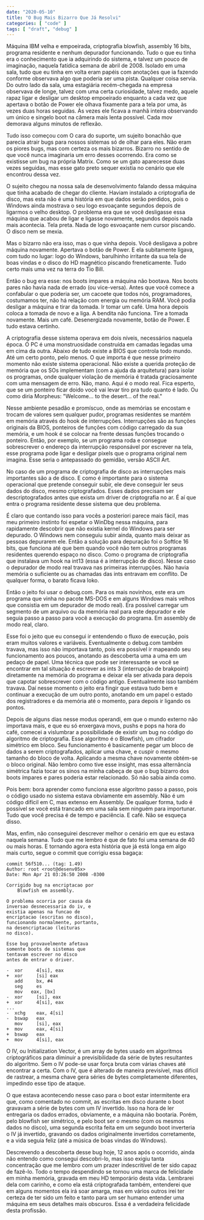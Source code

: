 ```yaml
---
date: "2020-05-10"
title: "O Bug Mais Bizarro Que Já Resolvi"
categories: [ "code" ]
tags: [ "draft", "debug" ]
---
```

Máquina IBM velha e empoeirada, criptografia blowfish, assembly 16 bits, programa residente e nenhum depurador funcionando. Tudo o que eu tinha era o conhecimento que ia adquirindo do sistema, e talvez um pouco de imaginação, naquela fatídica semana de abril de 2008. Isolado em uma sala, tudo que eu tinha em volta eram papéis com anotações que ia fazendo conforme observava algo que poderia ser uma pista. Qualquer coisa servia. Do outro lado da sala, uma estagiária recém-chegada na empresa observava de longe, talvez com uma certa curiosidade, talvez medo, aquele rapaz ligar e desligar um desktop empoeirado enquanto a cada vez que apertava o botão de Power ele olhava fixamente para a tela por uma, às vezes duas horas seguidas. Às vezes ele ficava a manhã inteira observando um único e singelo boot na câmera mais lenta possível. Cada mov demorava alguns minutos de reflexão.

Tudo isso começou com O cara do suporte, um sujeito bonachão que parecia atrair bugs para nossos sistemas só de olhar para eles. Não eram os piores bugs, mas com certeza os mais bizarros. Bizarro no sentido de que você nunca imaginaria um erro desses ocorrendo. Era como se existisse um bug na própria Matrix. Como se um gato aparecesse duas vezes seguidas, mas esse gato preto sequer existia no cenário que ele encontrou dessa vez.

O sujeito chegou na nossa sala de desenvolvimento falando dessa máquina que tinha acabado de chegar do cliente. Haviam instalado a criptografia de disco, mas esta não é uma história em que dados serão perdidos, pois o Windows ainda mostrava o seu logo esvoaçante segundos depois de ligarmos o velho desktop. O problema era que se você desligasse essa máquina que acabou de ligar e ligasse novamente, segundos depois nada mais acontecia. Tela preta. Nada de logo esvoaçante nem cursor piscando. O disco nem se mexia.

Mas o bizarro não era isso, mas o que vinha depois. Você desligava a pobre máquina novamente. Apertava o botão de Power. E ela subitamente ligava, com tudo no lugar: logo do Windows, barulhinho irritante da sua tela de boas vindas e o disco do HD magnético piscando freneticamente. Tudo certo mais uma vez na terra do Tio Bill.

Então o bug era esse: nos boots ímpares a máquina não bootava. Nos boots pares não havia nada de errado (ou vice-versa). Antes que você comece a confabular o que poderia ser, um cacoete que todos nós, programadores, costumamos ter, não há relação com energia ou memória RAM. Você podia desligar a máquina e tirar da tomada. Ir tomar um café. Uma hora depois coloca a tomada de novo e a liga. A bendita não funciona. Tire a tomada novamente. Mais um café. Desenergizada novamente, botão de Power. E tudo estava certinho.

A criptografia desse sistema operava em dois níveis, necessários naquela época. O PC é uma monstruosidade construída em camadas legadas uma em cima da outra. Abaixo de tudo existe a BIOS que controla todo mundo. Até um certo ponto, pelo menos. O que importa é que nesse primeiro momento não existe sistema operacional. Não existe a querida proteção de memória que os SOs implementam (com a ajuda da arquitetura) para isolar os programas, onde qualquer violação de memória é tratada graciosamente com uma mensagem de erro. Não, mano. Aqui é o modo real. Fica esperto, que se um ponteiro ficar doido você vai levar tiro pra tudo quanto é lado. Ou como diria Morpheus: "Welcome... to the desert... of the real."

Nesse ambiente pesadão e promíscuo, onde as memórias se encostam e trocam de valores sem qualquer pudor, programas residentes se mantém em memória através do hook de interrupções. Interrupções são as funções originais da BIOS, ponteiros de funções com código carregado da sua memória, e um hook é se colocar na frente dessas funções trocando o ponteiro. Então, por exemplo, se um programa roda e consegue sobrescrever o endereço da interrupção responsável por escrever na tela, esse programa pode ligar e desligar pixels que o programa original nem imagina. Esse seria o antepassado do gemidão, versão ASCII Art.

No caso de um programa de criptografia de disco as interrupções mais importantes são a de disco. E como é importante para o sistema operacional que pretende conseguir subir, ele deve conseguir ler seus dados do disco, mesmo criptografados. Esses dados precisam ser descriptografados antes que exista um driver de criptografia no ar. É aí que entra o programa residente desse sistema que deu problema.

É claro que contando isso para vocês a posteriori parece mais fácil, mas meu primeiro instinto foi espetar o WinDbg nessa máquina, para rapidamente descobrir que não existia kernel do Windows para ser depurado. O Windows nem conseguiu subir ainda, quanto mais deixar as pessoas depurarem ele. Então a solução para depuração foi o SoftIce 16 bits, que funciona até que bem quando você não tem outros programas residentes querendo espaço no disco. Como o programa de criptografia que instalava um hook na int13 (essa é a interrupção de disco). Nesse caso o depurador de modo real travava nas primeiras interrupções. Não havia memória o suficiente ou as chamadas das ints entravam em conflito. De qualquer forma, o barato ficava loko.

Então o jeito foi usar o debug.com. Para os mais novinhos, este era um programa que vinha no pacote MS-DOS e em alguns Windows mais velhos que consistia em um depurador de modo real). Era possível carregar um segmento de um arquivo ou da memória real para este depurador e ele seguia passo a passo para você a execução do programa. Em assembly de modo real, claro.

Esse foi o jeito que eu consegui ir entendendo o fluxo de execução, pois eram muitos valores e variáveis. Eventualmente o debug.com também travava, mas isso não importava tanto, pois era possível ir mapeando seu funcionamento aos poucos, anotando as descoberta uma a uma em um pedaço de papel. Uma técnica que pode ser interessante se você se encontrar em tal situação é escrever as ints 3 (interrupção de brakpoint) diretamente na memória do programa e deixar ela ser ativada para depois que capotar sobrescrever com o código antigo. Eventualmente isso também travava. Daí nesse momento o jeito era fingir que estava tudo bem e continuar a execução de um outro ponto, anotando em um papel o estado dos registradores e da memória até o momento, para depois ir ligando os pontos.

Depois de alguns dias nesse modus operandi, em que o mundo externo não importava mais, e que eu só enxergava movs, pushs e pops na hora do café, comecei a vislumbrar a possibilidade de existir um bug no código do algoritmo de criptografia. Esse algoritmo é o Blowfish), um cifrador simétrico em bloco. Seu funcionamento é basicamente pegar um bloco de dados a serem criptografados, aplicar uma chave, e cuspir o mesmo tamanho do bloco de volta. Aplicando a mesma chave novamente obtém-se o bloco original. Não lembro como tive esse insight, mas essa alternância simétrica fazia tocar os sinos na minha cabeça de que o bug bizarro dos boots ímpares e pares poderia estar relacionado. Só não sabia ainda como.

Pois bem: bora aprender como funciona esse algoritmo passo a passo, pois o código usado no sistema estava obviamente em assembly. Não é um código difícil em C, mas extenso em Assembly. De qualquer forma, tudo é possível se você está trancado em uma sala sem ninguém para importunar. Tudo que você precisa é de tempo e paciência. E café. Não se esqueça disso.

Mas, enfim, não conseguirei descrever melhor o cenário em que eu estava naquela semana. Tudo que me lembro é que de fato foi uma semana de 40 ou mais horas. E tornando agora esta história que já está longa em algo mais curto, segue o commit que corrigiu essa bagaça:


    commit 56f510... (tag: 1.49)
    Author: root <root@desenv05x>
    Date: Mon Apr 21 03:26:50 2008 -0300
    
    Corrigido bug na encriptacao por 
        Blowfish em assembly.
    
    O problema ocorria por causa da 
    inversao desnecessaria do iv, e 
    existia apenas na funcao de 
    encriptacao (escritas no disco), 
    funcionando normalmente, portanto, 
    na desencriptacao (leituras 
    no disco).
    
    Esse bug provavelmente afetava 
    somente boots de sistemas que 
    tentavam escrever no disco 
    antes de entrar o driver.
    
    -  xor     4[si], eax
    +  xor     [si] eax
       add     bx, #4
       seg     es
       mov   eax, [bx]
    -  xor     [si], eax
    +  xor     4[si], eax
    ...
    -  xchg    eax, 4[si]
    -  bswap   eax
       mov     [si], eax
    +  mov     eax, 4[si]
    +  bswap   eax
    +  mov     4[si], eax


O IV, ou Initialization Vector, é um array de bytes usado em algoritmos criptográficos para diminuir a previsibilidade da série de bytes resultantes do algoritmo. Sem o IV pode-se usar força bruta com várias chaves até encontrar a certa. Com o IV, que é alterado de maneira previsível, mas difícil de rastrear, a mesma chave gera séries de bytes completamente diferentes, impedindo esse tipo de ataque.

O que estava acontecendo nesse caso para o boot estar intermitente era que, como comentado no commit, as escritas em disco durante o boot gravavam a série de bytes com um IV invertido. Isso na hora de ler entregaria os dados errados, obviamente, e a máquina não bootaria. Porém, pelo blowfish ser simétrico, e pelo boot ser o mesmo (com os mesmos dados no disco), uma segunda escrita feita em um segundo boot inverteria o IV já invertido, gravando os dados originalmente invertidos corretamente, e a vida seguia feliz (até a música de boas vindas do Windows).

Descrevendo a descoberta desse bug hoje, 12 anos após o ocorrido, ainda não entendo como consegui descobri-lo, mas isso exigiu tanta concentração que me lembro com um prazer indescritível de ter sido capaz de fazê-lo. Todo o tempo despendindo se tornou uma marca de felicidade em minha memória, gravada em meu HD temporário desta vida. Lembrarei dela com carinho, e como ela está criptografada também, entenderei que em alguns momentos ela irá soar amarga, mas em vários outros irei ter certeza de ter sido um feito e tanto para um ser humano entender uma máquina em seus detalhes mais obscuros. Essa é a verdadeira felicidade desta profissão.
